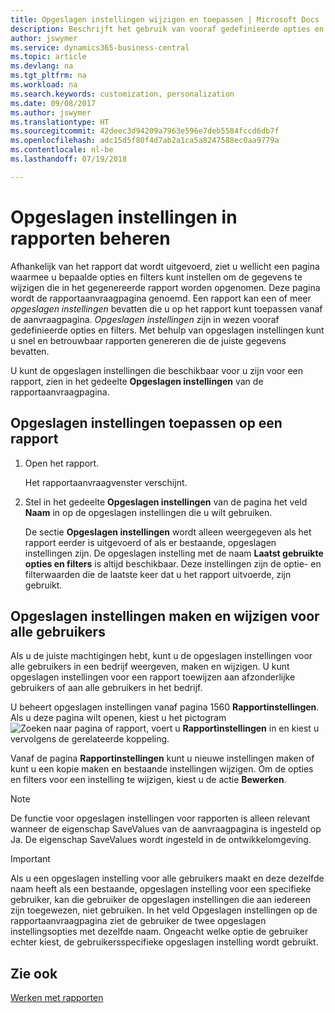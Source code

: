 ```yaml
---
title: Opgeslagen instellingen wijzigen en toepassen | Microsoft Docs
description: Beschrijft het gebruik van vooraf gedefinieerde opties en filters om een lijst aan te passen en de juiste gegevens te genereren.
author: jswymer
ms.service: dynamics365-business-central
ms.topic: article
ms.devlang: na
ms.tgt_pltfrm: na
ms.workload: na
ms.search.keywords: customization, personalization
ms.date: 09/08/2017
ms.author: jswymer
ms.translationtype: HT
ms.sourcegitcommit: 42deec3d94209a7963e596e7deb5584fccd6db7f
ms.openlocfilehash: adc15d5f80f4d7ab2a1ca5a8247588ec0aa9779a
ms.contentlocale: nl-be
ms.lasthandoff: 07/19/2018

---
```

# <a name="managing-saved-settings-on-reports"></a>Opgeslagen instellingen in rapporten beheren
Afhankelijk van het rapport dat wordt uitgevoerd, ziet u wellicht een pagina waarmee u bepaalde opties en filters kunt instellen om de gegevens te wijzigen die in het gegenereerde rapport worden opgenomen. Deze pagina wordt de rapportaanvraagpagina genoemd. Een rapport kan een of meer *opgeslagen instellingen* bevatten die u op het rapport kunt toepassen vanaf de aanvraagpagina. *Opgeslagen instellingen* zijn in wezen vooraf gedefinieerde opties en filters. Met behulp van opgeslagen instellingen kunt u snel en betrouwbaar rapporten genereren die de juiste gegevens bevatten.

U kunt de opgeslagen instellingen die beschikbaar voor u zijn voor een rapport, zien in het gedeelte **Opgeslagen instellingen** van de rapportaanvraagpagina.  

## <a name="apply-saved-settings-to-a-report"></a>Opgeslagen instellingen toepassen op een rapport
1. Open het rapport.

   Het rapportaanvraagvenster verschijnt.    
2. Stel in het gedeelte **Opgeslagen instellingen** van de pagina het veld **Naam** in op de opgeslagen instellingen die u wilt gebruiken.

   De sectie **Opgeslagen instellingen** wordt alleen weergegeven als het rapport eerder is uitgevoerd of als er bestaande, opgeslagen instellingen zijn. De opgeslagen instelling met de naam **Laatst gebruikte opties en filters** is altijd beschikbaar. Deze instellingen zijn de optie- en filterwaarden die de laatste keer dat u het rapport uitvoerde, zijn gebruikt.

## <a name="create-and-modify-saved-settings-for-all-users"></a>Opgeslagen instellingen maken en wijzigen voor alle gebruikers
Als u de juiste machtigingen hebt, kunt u de opgeslagen instellingen voor alle gebruikers in een bedrijf weergeven, maken en wijzigen. U kunt opgeslagen instellingen voor een rapport toewijzen aan afzonderlijke gebruikers of aan alle gebruikers in het bedrijf.

U beheert opgeslagen instellingen vanaf pagina 1560 **Rapportinstellingen**. Als u deze pagina wilt openen, kiest u het pictogram ![Zoeken naar pagina of rapport](media/ui-search/search_small.png "pictogram Zoeken naar pagina of rapport"), voert u **Rapportinstellingen** in en kiest u vervolgens de gerelateerde koppeling.

Vanaf de pagina **Rapportinstellingen** kunt u nieuwe instellingen maken of kunt u een kopie maken en bestaande instellingen wijzigen. Om de opties en filters voor een instelling te wijzigen, kiest u de actie **Bewerken**.

> [!NOTE]
> De functie voor opgeslagen instellingen voor rapporten is alleen relevant wanneer de eigenschap SaveValues van de aanvraagpagina is ingesteld op Ja. De eigenschap SaveValues wordt ingesteld in de ontwikkelomgeving.  

> [!Important]
> Als u een opgeslagen instelling voor alle gebruikers maakt en deze dezelfde naam heeft als een bestaande, opgeslagen instelling voor een specifieke gebruiker, kan die gebruiker de opgeslagen instellingen die aan iedereen zijn toegewezen, niet gebruiken.  In het veld Opgeslagen instellingen op de rapportaanvraagpagina ziet de gebruiker de twee opgeslagen instellingsopties met dezelfde naam. Ongeacht welke optie de gebruiker echter kiest, de gebruikersspecifieke opgeslagen instelling wordt gebruikt.

## <a name="see-also"></a>Zie ook
[Werken met rapporten](ui-work-report.md)  

